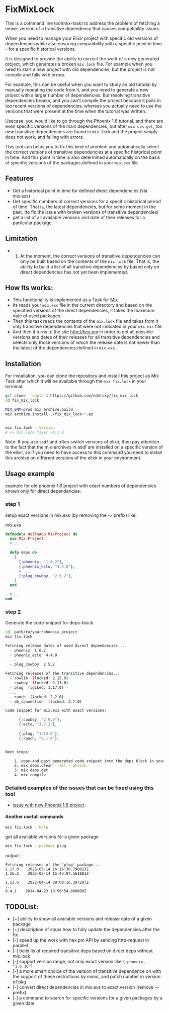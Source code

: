 # FixMixLock

This is a command line tool(mix-task) to address the problem of fetching a newer
version of a transitive dependency that causes compatibility issues.

When you need to manage your Elixir project with specific old versions of
dependencies while also ensuring compatibility with a specific point in time -
for a specific historical versions.

It is designed to provide the ability to correct the work of a new generated
project, which generates a broken `mix.lock` file. For example when you need
to start a new project with old dependencies, but the project is not compile
and falls with errors.

For example, this can be useful when you want to study an old tutorial by
manually repeating the code from it, and you need to generate a new project
with a larger number of dependencies. But resolving transitive dependencies
breaks, and you can't compile the project because it pulls in too recent
versions of dependencies, whereas you actually need to use the versions that
were present at the time when the tutorial was written.

Usecase: you would like to go through the Phoenix 1.6 tutorial, and there are
even specific versions of the main dependencies, but after `mix dps.get`,
too new transitive dependencies are found in `mix.lock` and the project simply
does not work, and falling with errors.

This tool can helps you to fix this kind of problem and automatically select the
correct versions of transitive dependencies at a specific historical point in
time. And this point in time is also determined automatically on the basis of
specific versions of the packages defined in your `mix.exs` file


## Features

- Get a historical point in time for defined direct dependencies (via mix.exs)
- Get specific numbers of correct versions for a specific historical period of
  time. That is, the latest dependencies, but for some moment in the past.
  (to fix the issue with broken versions of transitive dependencies)
- get a list of all available versions and date of their releases for a
  particular package.


## Limitation

- 1. At the moment, the correct versions of transitive dependencies can only be
  built based on the contents of the `mix.lock` file.
  That is, the ability to build a list of all transitive dependencies by based
  only on direct dependencies has not yet been implemented.



## How Its works:

- This functionality is implemented as a Task for [Mix](https://hexdocs.pm/elixir/introduction-to-mix.html)
- Its reads your `mix.exs` file in the current directory and based on the
  specified versions of the direct dependencies, it takes the maximum date of
  used packages.
- Then this task reads the contents of the `mix.lock` file and takes from it
  only transitive dependencies that were not indicated in your `mix.exs` file.
- And then it turns to the site http://hex.pm in order to get all possible
  versions and dates of their releases for all transitive dependencies and
  selects only those versions of which the release date is not newer than
  the latest of the dependencies defined in `mix.exs`.


## Installation

For installation, you can clone the repository and install this project as
Mix Task after which it will be available through the `mix fix.lock` in your
terminal:

```sh
git clone --depth 1 https://github.com/edmtsky/fix_mix_lock
cd fix_mix_lock

MIX_ENV=prod mix archive.build
mix archive.install ./fix_mix_lock-*.ez


mix fix.lock --version
# => mix.lock fixer v0.1.0
```

Note:
If you use `asdf` and often switch versions of elixir, then pay attention to
the fact that the mix-archives in asdf are installed on a specific version of
the elixir, so if you need to have access to this command you need to install
this archive on different versions of the elixir in your environment.


## Usage example

example for old phoenix 1.6 project with exact numbers of dependencies known
only for direct dependencies:

### step 1

setup exact versions in mix.exs (by removing the `~>` prefix) like:

mix.exs
```elixir
defmodule HelloApp.MixProject do
  use Mix.Project
  # ..

  defp deps do
    [
      {:phoenix, "1.6.2"},
      {:phoenix_ecto, "4.4.0"},
      # ...
      {:plug_cowboy, "2.5.2"},
    ]
  end

  #...
end
```


### step 2

Generate the code-snippet for deps-block

```sh
cd  path/to/your/phoenix_project
mix fix.lock

Fetching release dates of used direct dependencies...
  - phoenix  1.6.2
  - phoenix_ecto  4.4.0
  ...
  - plug_cowboy  2.5.2

Fetching releases of the transitive dependencies...
  - cowlib  (locked: 2.15.0)
  - cowboy  (locked: 2.13.0)
  - plug  (locked: 1.17.0)
  ...
  - ranch  (locked: 2.2.0)
  - db_connection  (locked: 2.7.0)

Code snippet for mix.exs with exact versions:

      {:cowboy, "2.9.0"},
      {:ecto, "3.7.2"},
      ...
      {:plug, "1.13.6"},
      {:ranch, "2.1.0"},


Next steps:

    1. copy-and-past generated code snippet into the deps block in your mix.exs
    2. mix deps.clean --all --unlock
    3. mix deps.get
    4. mix compile
```

### Detailed examples of the issues that can be fixed using this tool

- [issue with new Phoenix 1.6 project](./doc/phoenix-1_6_issue.md)


#### Another usefull commands

```sh
mix fix.lock --help
```

get all available versions for a given package
```sh
mix fix.lock --package plug
```
output:
```
Fetching releases of the 'plug' package...
1.17.0    2025-03-14 16:16:30.798813Z
1.16.2    2025-03-14 15:43:07.561881Z
...
1.13.6    2022-04-14 09:08:16.297297Z
...
0.4.1    2014-04-23 18:58:54.000000Z
```


## TODOList:

- [+] ability to show all available versions and release date of a given package
- [+] description of steps how to fully update the dependencies after the fix
- [-] speed up the work with hex.pm API by sending http-request in parallel
- [-] build lis of required transitive deps based on direct deps without mix.lock
- [-] support version range, not only exact version like `{:phoenix, "1.6.16"}`
- [-] a more smart choice of the version of transitive dependence on with the
      support of these restrictions by minor, and patch number in version of pkg
- [-] convert direct dependencies in mix.exs to exact version (remove `~>` prefix)
- [-] a command to search for specific versions for a given packages by a given date
